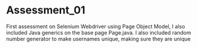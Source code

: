 # Assessment_01
First assessment on Selenium Webdriver using Page Object Model, I also included Java generics on the base page Page.java. 
I also included random number generator to make usernames unique, making sure they are unique 
